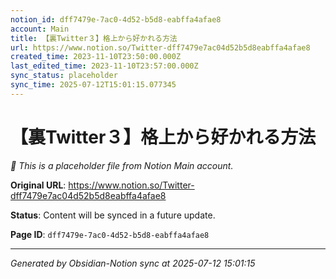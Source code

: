 ```yaml
---
notion_id: dff7479e-7ac0-4d52-b5d8-eabffa4afae8
account: Main
title: 【裏Twitter３】格上から好かれる方法
url: https://www.notion.so/Twitter-dff7479e7ac04d52b5d8eabffa4afae8
created_time: 2023-11-10T23:50:00.000Z
last_edited_time: 2023-11-10T23:57:00.000Z
sync_status: placeholder
sync_time: 2025-07-12T15:01:15.077345
---
```


# 【裏Twitter３】格上から好かれる方法

*🔄 This is a placeholder file from Notion Main account.*

**Original URL**: https://www.notion.so/Twitter-dff7479e7ac04d52b5d8eabffa4afae8

**Status**: Content will be synced in a future update.

**Page ID**: `dff7479e-7ac0-4d52-b5d8-eabffa4afae8`

---

*Generated by Obsidian-Notion sync at 2025-07-12 15:01:15*
